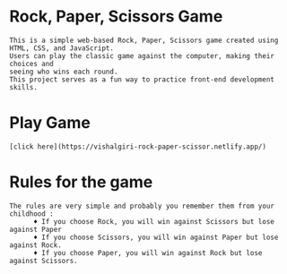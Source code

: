 # Rock, Paper, Scissors Game
    This is a simple web-based Rock, Paper, Scissors game created using HTML, CSS, and JavaScript. 
    Users can play the classic game against the computer, making their choices and 
    seeing who wins each round.
    This project serves as a fun way to practice front-end development skills.

# Play Game
    [click here](https://vishalgiri-rock-paper-scissor.netlify.app/) 


# Rules for the game
    The rules are very simple and probably you remember them from your childhood : 
          ♦ If you choose Rock, you will win against Scissors but lose against Paper
          ♦ If you choose Scissors, you will win against Paper but lose against Rock.
          ♦ If you choose Paper, you will win against Rock but lose against Scissors.
            
